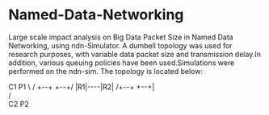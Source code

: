 # Named-Data-Networking
Large scale impact analysis on Big Data Packet Size in Named Data Netwοrking, using ndn-Simulator.
A dumbell topology was used for research purposes, with variable data packet size and transmission delay.In addition, various queuing policies have been used.Simulations were performed on the ndn-sim. 
The topology is located below:

 C1                P1
   \              /
    \+--+    +--+/
     |R1|----|R2|
    /+--+    +--+|\
   /              \
 C2                P2
 
 
